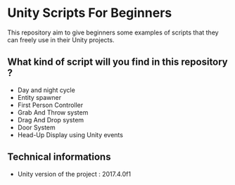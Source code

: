 # Unity Scripts For Beginners
This repository aim to give beginners some examples of scripts that they can freely use in their Unity projects.

## What kind of script will you find in this repository ?
- Day and night cycle
- Entity spawner
- First Person Controller
- Grab And Throw system
- Drag And Drop system
- Door System
- Head-Up Display using Unity events

## Technical informations
- Unity version of the project : 2017.4.0f1
